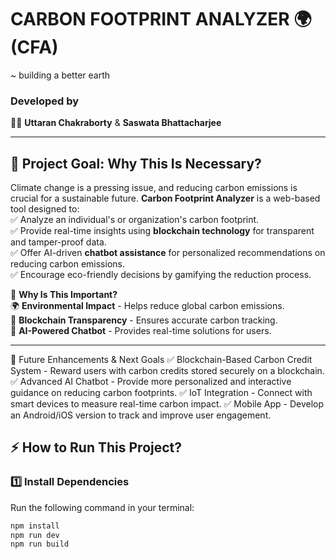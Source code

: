 # CARBON FOOTPRINT ANALYZER 🌍 (CFA)
~ building a better earth

### **Developed by**  
👨‍💻 **Uttaran Chakraborty** & **Saswata Bhattacharjee**  

---

## 🌱 **Project Goal: Why This Is Necessary?**  

Climate change is a pressing issue, and reducing carbon emissions is crucial for a sustainable future. **Carbon Footprint Analyzer** is a web-based tool designed to:  
✅ Analyze an individual's or organization's carbon footprint.  
✅ Provide real-time insights using **blockchain technology** for transparent and tamper-proof data.  
✅ Offer AI-driven **chatbot assistance** for personalized recommendations on reducing carbon emissions.  
✅ Encourage eco-friendly decisions by gamifying the reduction process.  

🚀 **Why Is This Important?**  
🌍 **Environmental Impact** - Helps reduce global carbon emissions.  
🔗 **Blockchain Transparency** - Ensures accurate carbon tracking.  
🤖 **AI-Powered Chatbot** - Provides real-time solutions for users.  

---
🔮 Future Enhancements & Next Goals
✅ Blockchain-Based Carbon Credit System - Reward users with carbon credits stored securely on a blockchain.
✅ Advanced AI Chatbot - Provide more personalized and interactive guidance on reducing carbon footprints.
✅ IoT Integration - Connect with smart devices to measure real-time carbon impact.
✅ Mobile App - Develop an Android/iOS version to track and improve user engagement.

## ⚡ **How to Run This Project?**  

### **1️⃣ Install Dependencies**  
Run the following command in your terminal:  
```sh
npm install
npm run dev
npm run build
